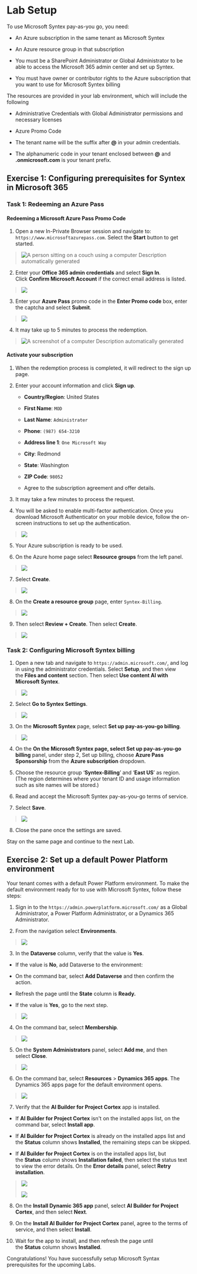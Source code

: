 # Lab Setup

To use Microsoft Syntex pay-as-you go, you need:

- An Azure subscription in the same tenant as Microsoft Syntex

- An Azure resource group in that subscription

- You must be a SharePoint
  Administrator or Global Administrator to
  be able to access the Microsoft 365 admin center and set up Syntex.

- You must have owner or contributor rights to the Azure subscription
  that you want to use for Microsoft Syntex billing

The resources are provided in your lab environment, which will include
the following

- Administrative Credentials with Global Administrator permissions and
  necessary licenses

- Azure Promo Code

- The tenant name will be the suffix after **@** in your admin
  credentials.

- The alphanumeric code in your tenant enclosed between **@** and
  **.onmicrosoft.com** is your tenant prefix.

## Exercise 1: Configuring prerequisites for Syntex in Microsoft 365

### Task 1: Redeeming an Azure Pass

#### Redeeming a Microsoft Azure Pass Promo Code

1.  Open a new In-Private Browser session and navigate to:
    ```https://www.microsoftazurepass.com```. Select
    the **Start** button to get started.

> ![A person sitting on a couch using a computer Description
> automatically generated](./media/image1.png)

2.  Enter your **Office 365 admin credentials** and select **Sign In**.
    Click **Confirm Microsoft Account** if the correct email address is
    listed.

> ![](./media/image2.png)

3.  Enter your **Azure Pass** promo code in the **Enter Promo code**
    box, enter the captcha and select **Submit**.

> ![](./media/image3.png)

4.  It may take up to 5 minutes to process the redemption.

> ![A screenshot of a computer Description automatically
> generated](./media/image4.png)

#### Activate your subscription

1.  When the redemption process is completed, it will redirect to the
    sign up page.

2.  Enter your account information and click **Sign up**.

    - **Country/Region**: United States

    - **First Name**: ```MOD```

    - **Last Name**: ```Administrater```

    - **Phone**: ```(987) 654-3210```

    - **Address line 1**: ```One Microsoft Way```

    - **City**: Redmond

    - **State**: Washington

    - **ZIP Code**: ```98052```

    - Agree to the subscription agreement and offer details.

3.  It may take a few minutes to process the request.

4.  You will be asked to enable multi-factor authentication. Once you
    download Microsoft Authenticator on your mobile device, follow the
    on-screen instructions to set up the authentication.

> ![](./media/image5.png)

5.  Your Azure subscription is ready to be used.

6.  On the Azure home page select **Resource groups** from the left
    panel.

> ![](./media/image6.png)

7.  Select **Create**.

> ![](./media/image7.png)

8.  On the **Create a resource group** page, enter
    ```Syntex-Billing```.

> ![](./media/image8.png)

9.  Then select **Review + Create**. Then select **Create**.

> ![](./media/image9.png)

### Task 2: Configuring Microsoft Syntex billing

1.  Open a new tab and navigate to
    ```https://admin.microsoft.com/```, and log in using the
    administrator credentials. Select **Setup**, and then view
    the **Files and content** section. Then select **Use content AI with
    Microsoft Syntex**.

> ![](./media/image10.png)

2.  Select **Go to Syntex Settings**.

> ![](./media/image11.png)

3.  On the **Microsoft Syntex** page, select **Set up pay-as-you-go
    billing**.

> ![](./media/image12.png)

4.  On the **On the Microsoft Syntex page, select Set up pay-as-you-go
    billing** panel, under step 2, Set up billing, choose **Azure Pass
    Sponsorship** from the **Azure subscription** dropdown.

5.  Choose the resource group ‘**Syntex-Billing**’ and ‘**East US**’ as
    region. (The region determines where your tenant ID and usage
    information such as site names will be stored.)

6.  Read and accept the Microsoft Syntex pay-as-you-go terms of service.

7.  Select **Save**.

> ![](./media/image13.png)

8.  Close the pane once the settings are saved.

Stay on the same page and continue to the next Lab.

## Exercise 2: Set up a default Power Platform environment

Your tenant comes with a default Power Platform environment. To make the
default environment ready for to use with Microsoft Syntex, follow these
steps:

1.  Sign in to
    the ```https://admin.powerplatform.microsoft.com/``` as a
    Global Administrator, a Power Platform Administrator, or a Dynamics
    365 Administrator.

2.  From the navigation select **Environments**.

> ![](./media/image14.png)

3.  In the **Dataverse** column, verify that the value is **Yes**.

- If the value is **No**, add Dataverse to the environment:

- On the command bar, select **Add Dataverse** and then confirm the
  action.

- Refresh the page until the **State** column is **Ready.**

- If the value is **Yes**, go to the next step.

> ![](./media/image15.png)

4.  On the command bar, select **Membership**.

> ![](./media/image16.png)

5.  On the **System Administrators** panel, select **Add me**, and then
    select **Close**.

> ![](./media/image17.png)

6.  On the command bar, select **Resources** \> **Dynamics 365 apps**.
    The Dynamics 365 apps page for the default environment opens.

> ![](./media/image18.png)

7. Verify that the **AI Builder for Project Cortex** app is installed.

- If **AI Builder for Project Cortex** isn't on the installed apps list,
  on the command bar, select **Install app**.

- If **AI Builder for Project Cortex** is already on the installed apps
  list and the **Status** column shows **Installed**, the remaining
  steps can be skipped.

- If **AI Builder for Project Cortex** is on the installed apps list,
  but the **Status** column shows **Installation failed**, then select
  the status text to view the error details. On the **Error
  details** panel, select **Retry installation**.

> ![](./media/image19.png)
>
> ![](./media/image20.png)

8. On the **Install Dynamic 365 app** panel, select **AI Builder for
    Project Cortex**, and then select **Next**.

9. On the **Install AI Builder for Project Cortex** panel, agree to the
    terms of service, and then select **Install**.

10. Wait for the app to install, and then refresh the page until
    the **Status** column shows **Installed**.

Congratulations! You have successfully setup Microsoft Syntax
prerequisites for the upcoming Labs.
